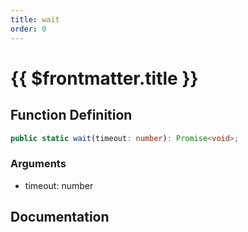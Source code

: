 ```yaml
---
title: wait
order: 0
---
```


# {{ $frontmatter.title }}

## Function Definition

```ts
public static wait(timeout: number): Promise<void>;
```

### Arguments

* timeout: number

## Documentation

<!--@include: ./parts/wait.md-->

